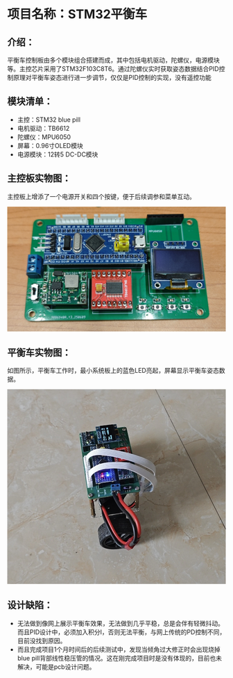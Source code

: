 # 项目名称：STM32平衡车
## 介绍：
平衡车控制板由多个模块组合搭建而成，其中包括电机驱动，陀螺仪，电源模块等。主控芯片采用了STM32F103C8T6。通过陀螺仪实时获取姿态数据结合PID控制原理对平衡车姿态进行进一步调节，仅仅是PID控制的实现，没有遥控功能
## 模块清单：
- 主控：STM32 blue pill
- 电机驱动：TB6612
- 陀螺仪：MPU6050
- 屏幕：0.96寸OLED模块
- 电源模块：12转5 DC-DC模块
## 主控板实物图：
主控板上增添了一个电源开关和四个按键，便于后续调参和菜单互动。

![主控板](image/IMG_20251025_163554.jpg)

## 平衡车实物图：
如图所示，平衡车工作时，最小系统板上的蓝色LED亮起，屏幕显示平衡车姿态数据。

![主控板](image/IMG_20251025_160004.jpg)

## 设计缺陷：
- 无法做到像网上展示平衡车效果，无法做到几乎平稳，总是会伴有轻微抖动。而且PID设计中，必须加入积分I，否则无法平衡，与网上传统的PD控制不同，目前没找到原因。
- 而且完成项目1个月时间后的后续测试中，发现当倾角过大修正时会出现烧掉blue pill背部线性稳压管的情况。这在刚完成项目时是没有体现的，目前也未解决，可能是pcb设计问题。



